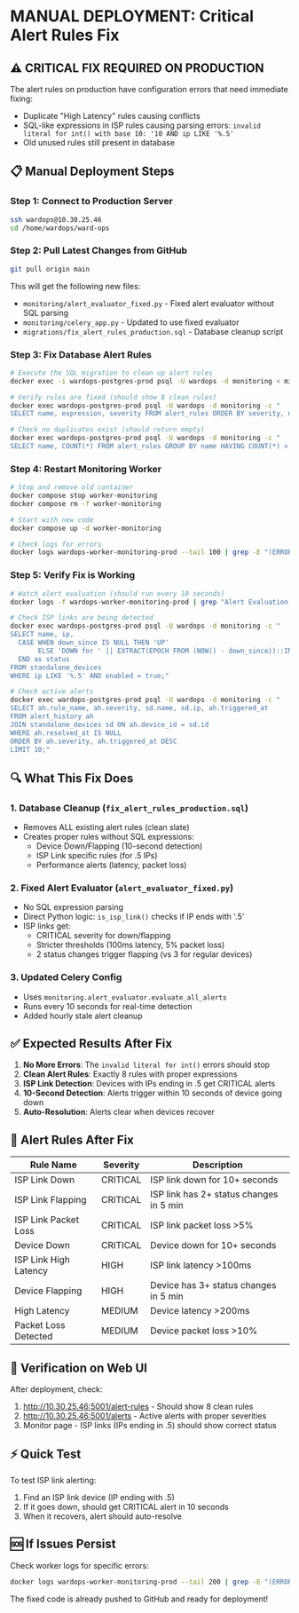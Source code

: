 # MANUAL DEPLOYMENT: Critical Alert Rules Fix

## ⚠️ CRITICAL FIX REQUIRED ON PRODUCTION

The alert rules on production have configuration errors that need immediate fixing:
- Duplicate "High Latency" rules causing conflicts
- SQL-like expressions in ISP rules causing parsing errors: `invalid literal for int() with base 10: '10 AND ip LIKE '%.5'`
- Old unused rules still present in database

## 📋 Manual Deployment Steps

### Step 1: Connect to Production Server
```bash
ssh wardops@10.30.25.46
cd /home/wardops/ward-ops
```

### Step 2: Pull Latest Changes from GitHub
```bash
git pull origin main
```

This will get the following new files:
- `monitoring/alert_evaluator_fixed.py` - Fixed alert evaluator without SQL parsing
- `monitoring/celery_app.py` - Updated to use fixed evaluator
- `migrations/fix_alert_rules_production.sql` - Database cleanup script

### Step 3: Fix Database Alert Rules
```bash
# Execute the SQL migration to clean up alert rules
docker exec -i wardops-postgres-prod psql -U wardops -d monitoring < migrations/fix_alert_rules_production.sql

# Verify rules are fixed (should show 8 clean rules)
docker exec wardops-postgres-prod psql -U wardops -d monitoring -c "
SELECT name, expression, severity FROM alert_rules ORDER BY severity, name;"

# Check no duplicates exist (should return empty)
docker exec wardops-postgres-prod psql -U wardops -d monitoring -c "
SELECT name, COUNT(*) FROM alert_rules GROUP BY name HAVING COUNT(*) > 1;"
```

### Step 4: Restart Monitoring Worker
```bash
# Stop and remove old container
docker compose stop worker-monitoring
docker compose rm -f worker-monitoring

# Start with new code
docker compose up -d worker-monitoring

# Check logs for errors
docker logs wardops-worker-monitoring-prod --tail 100 | grep -E "(ERROR|alert_evaluator|Started)"
```

### Step 5: Verify Fix is Working
```bash
# Watch alert evaluation (should run every 10 seconds)
docker logs -f wardops-worker-monitoring-prod | grep "Alert Evaluation Complete"

# Check ISP links are being detected
docker exec wardops-postgres-prod psql -U wardops -d monitoring -c "
SELECT name, ip,
  CASE WHEN down_since IS NULL THEN 'UP'
       ELSE 'DOWN for ' || EXTRACT(EPOCH FROM (NOW() - down_since))::INT || ' seconds'
  END as status
FROM standalone_devices
WHERE ip LIKE '%.5' AND enabled = true;"

# Check active alerts
docker exec wardops-postgres-prod psql -U wardops -d monitoring -c "
SELECT ah.rule_name, ah.severity, sd.name, sd.ip, ah.triggered_at
FROM alert_history ah
JOIN standalone_devices sd ON ah.device_id = sd.id
WHERE ah.resolved_at IS NULL
ORDER BY ah.severity, ah.triggered_at DESC
LIMIT 10;"
```

## 🔍 What This Fix Does

### 1. Database Cleanup (`fix_alert_rules_production.sql`)
- Removes ALL existing alert rules (clean slate)
- Creates proper rules without SQL expressions:
  - Device Down/Flapping (10-second detection)
  - ISP Link specific rules (for .5 IPs)
  - Performance alerts (latency, packet loss)

### 2. Fixed Alert Evaluator (`alert_evaluator_fixed.py`)
- No SQL expression parsing
- Direct Python logic: `is_isp_link()` checks if IP ends with '.5'
- ISP links get:
  - CRITICAL severity for down/flapping
  - Stricter thresholds (100ms latency, 5% packet loss)
  - 2 status changes trigger flapping (vs 3 for regular devices)

### 3. Updated Celery Config
- Uses `monitoring.alert_evaluator.evaluate_all_alerts`
- Runs every 10 seconds for real-time detection
- Added hourly stale alert cleanup

## ✅ Expected Results After Fix

1. **No More Errors**: The `invalid literal for int()` errors should stop
2. **Clean Alert Rules**: Exactly 8 rules with proper expressions
3. **ISP Link Detection**: Devices with IPs ending in .5 get CRITICAL alerts
4. **10-Second Detection**: Alerts trigger within 10 seconds of device going down
5. **Auto-Resolution**: Alerts clear when devices recover

## 🚨 Alert Rules After Fix

| Rule Name | Severity | Description |
|-----------|----------|-------------|
| ISP Link Down | CRITICAL | ISP link down for 10+ seconds |
| ISP Link Flapping | CRITICAL | ISP link has 2+ status changes in 5 min |
| ISP Link Packet Loss | CRITICAL | ISP link packet loss >5% |
| Device Down | CRITICAL | Device down for 10+ seconds |
| ISP Link High Latency | HIGH | ISP link latency >100ms |
| Device Flapping | HIGH | Device has 3+ status changes in 5 min |
| High Latency | MEDIUM | Device latency >200ms |
| Packet Loss Detected | MEDIUM | Device packet loss >10% |

## 📱 Verification on Web UI

After deployment, check:
1. http://10.30.25.46:5001/alert-rules - Should show 8 clean rules
2. http://10.30.25.46:5001/alerts - Active alerts with proper severities
3. Monitor page - ISP links (IPs ending in .5) should show correct status

## ⚡ Quick Test

To test ISP link alerting:
1. Find an ISP link device (IP ending with .5)
2. If it goes down, should get CRITICAL alert in 10 seconds
3. When it recovers, alert should auto-resolve

## 🆘 If Issues Persist

Check worker logs for specific errors:
```bash
docker logs wardops-worker-monitoring-prod --tail 200 | grep -E "(ERROR|CRITICAL|exception)"
```

The fixed code is already pushed to GitHub and ready for deployment!